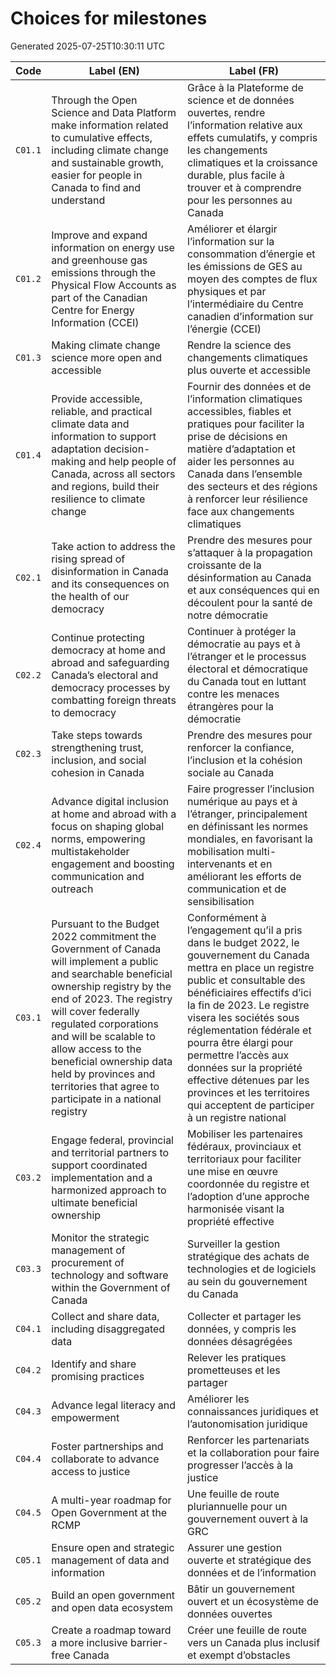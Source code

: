 # Choices for milestones

Generated 2025-07-25T10:30:11 UTC

| Code | Label (EN) | Label (FR) |
|------|------------|------------|
| `C01.1` | Through the Open Science and Data Platform make information related to cumulative effects, including climate change and sustainable growth, easier for people in Canada to find and understand | Grâce à la Plateforme de science et de données ouvertes, rendre l’information relative aux effets cumulatifs, y compris les changements climatiques et la croissance durable, plus facile à trouver et à comprendre pour les personnes au Canada |
| `C01.2` | Improve and expand information on energy use and greenhouse gas emissions through the Physical Flow Accounts as part of the Canadian Centre for Energy Information (CCEI) | Améliorer et élargir l’information sur la consommation d’énergie et les émissions de GES au moyen des comptes de flux physiques et par l’intermédiaire du Centre canadien d’information sur l’énergie (CCEI) |
| `C01.3` | Making climate change science more open and accessible | Rendre la science des changements climatiques plus ouverte et accessible |
| `C01.4` | Provide accessible, reliable, and practical climate data and information to support adaptation decision-making and help people of Canada, across all sectors and regions, build their resilience to climate change | Fournir des données et de l’information climatiques accessibles, fiables et pratiques pour faciliter la prise de décisions en matière d’adaptation et aider les personnes au Canada dans l’ensemble des secteurs et des régions à renforcer leur résilience face aux changements climatiques |
| `C02.1` | Take action to address the rising spread of disinformation in Canada and its consequences on the health of our democracy | Prendre des mesures pour s’attaquer à la propagation croissante de la désinformation au Canada et aux conséquences qui en découlent pour la santé de notre démocratie |
| `C02.2` | Continue protecting democracy at home and abroad and safeguarding Canada’s electoral and democracy processes by combatting foreign threats to democracy | Continuer à protéger la démocratie au pays et à l’étranger et le processus électoral et démocratique du Canada tout en luttant contre les menaces étrangères pour la démocratie |
| `C02.3` | Take steps towards strengthening trust, inclusion, and social cohesion in Canada | Prendre des mesures pour renforcer la confiance, l’inclusion et la cohésion sociale au Canada |
| `C02.4` | Advance digital inclusion at home and abroad with a focus on shaping global norms, empowering multistakeholder engagement and boosting communication and outreach | Faire progresser l’inclusion numérique au pays et à l’étranger, principalement en définissant les normes mondiales, en favorisant la mobilisation multi-intervenants et en améliorant les efforts de communication et de sensibilisation |
| `C03.1` | Pursuant to the Budget 2022 commitment the Government of Canada will implement a public and searchable beneficial ownership registry by the end of 2023. The registry will cover federally regulated corporations and will be scalable to allow access to the beneficial ownership data held by provinces and territories that agree to participate in a national registry | Conformément à l’engagement qu’il a pris dans le budget 2022, le gouvernement du Canada mettra en place un registre public et consultable des bénéficiaires effectifs d’ici la fin de 2023. Le registre visera les sociétés sous réglementation fédérale et pourra être élargi pour permettre l’accès aux données sur la propriété effective détenues par les provinces et les territoires qui acceptent de participer à un registre national |
| `C03.2` | Engage federal, provincial and territorial partners to support coordinated implementation and a harmonized approach to ultimate beneficial ownership | Mobiliser les partenaires fédéraux, provinciaux et territoriaux pour faciliter une mise en œuvre coordonnée du registre et l’adoption d’une approche harmonisée visant la propriété effective |
| `C03.3` | Monitor the strategic management of procurement of technology and software within the Government of Canada | Surveiller la gestion stratégique des achats de technologies et de logiciels au sein du gouvernement du Canada |
| `C04.1` | Collect and share data, including disaggregated data | Collecter et partager les données, y compris les données désagrégées |
| `C04.2` | Identify and share promising practices | Relever les pratiques prometteuses et les partager |
| `C04.3` | Advance legal literacy and empowerment | Améliorer les connaissances juridiques et l’autonomisation juridique |
| `C04.4` | Foster partnerships and collaborate to advance access to justice | Renforcer les partenariats et la collaboration pour faire progresser l’accès à la justice |
| `C04.5` | A multi-year roadmap for Open Government at the RCMP | Une feuille de route pluriannuelle pour un gouvernement ouvert à la GRC |
| `C05.1` | Ensure open and strategic management of data and information | Assurer une gestion ouverte et stratégique des données et de l’information |
| `C05.2` | Build an open government and open data ecosystem | Bâtir un gouvernement ouvert et un écosystème de données ouvertes |
| `C05.3` | Create a roadmap toward a more inclusive barrier-free Canada | Créer une feuille de route vers un Canada plus inclusif et exempt d’obstacles |
